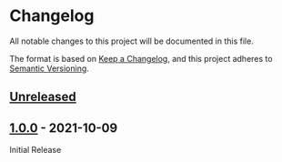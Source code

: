 # Changelog

All notable changes to this project will be documented in this file.

The format is based on [Keep a Changelog](https://keepachangelog.com/en/1.0.0/),
and this project adheres to [Semantic Versioning](https://semver.org/spec/v2.0.0.html).

## [Unreleased]

## [1.0.0] - 2021-10-09

Initial Release

[unreleased]: https://github.com/rthaut/challenge-grid-autofill-extension/compare/v1.0.0...HEAD
[1.0.0]: https://github.com/rthaut/text-utils-browser-extension/commits/v1.0.0
